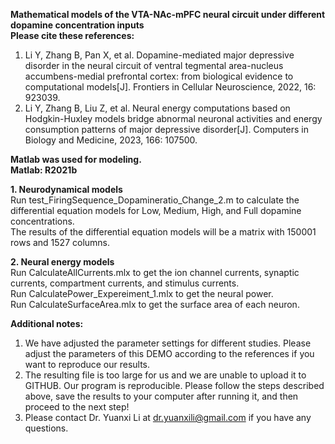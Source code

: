 **Mathematical models of the VTA-NAc-mPFC neural circuit under different dopamine concentration inputs**  
**Please cite these references:**  
1. Li Y, Zhang B, Pan X, et al. Dopamine-mediated major depressive disorder in the neural circuit of ventral tegmental area-nucleus accumbens-medial prefrontal cortex: from biological evidence to computational models[J]. Frontiers in Cellular Neuroscience, 2022, 16: 923039.  
2. Li Y, Zhang B, Liu Z, et al. Neural energy computations based on Hodgkin-Huxley models bridge abnormal neuronal activities and energy consumption patterns of major depressive disorder[J]. Computers in Biology and Medicine, 2023, 166: 107500.  
  
**Matlab was used for modeling.  
Matlab: R2021b**  
  
**1. Neurodynamical models**  
Run test_FiringSequence_Dopamineratio_Change_2.m to calculate the differential equation models for Low, Medium, High, and Full dopamine concentrations.  
The results of the differential equation models will be a matrix with 150001 rows and 1527 columns.  
  
**2. Neural energy models**  
Run CalculateAllCurrents.mlx to get the ion channel currents, synaptic currents, compartment currents, and stimulus currents.  
Run CalculatePower_Expereiment_1.mlx to get the neural power.  
Run CalculateSurfaceArea.mlx to get the surface area of each neuron.  
  
  
**Additional notes:**  
1. We have adjusted the parameter settings for different studies. Please adjust the parameters of this DEMO according to the references if you want to reproduce our results.  
2. The resulting file is too large for us and we are unable to upload it to GITHUB. Our program is reproducible. Please follow the steps described above, save the results to your computer after running it, and then proceed to the next step!  
3. Please contact Dr. Yuanxi Li at dr.yuanxili@gmail.com if you have any questions.  
